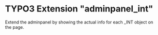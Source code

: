 # TYPO3 Extension "adminpanel_int"
Extend the adminpanel by showing the actual info for each _INT object on the page.

